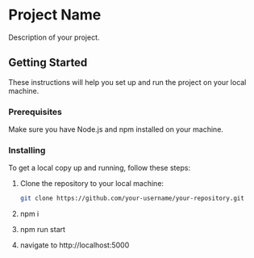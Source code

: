 # Project Name

Description of your project.

## Getting Started

These instructions will help you set up and run the project on your local machine.

### Prerequisites

Make sure you have Node.js and npm installed on your machine.

### Installing

To get a local copy up and running, follow these steps:

1. Clone the repository to your local machine:

   ```bash
   git clone https://github.com/your-username/your-repository.git
2. npm i
3. npm run start
4. navigate to http://localhost:5000
